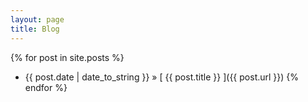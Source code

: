 ```yaml
---
layout: page
title: Blog
---
```


{% for post in site.posts %}
  * {{ post.date | date_to_string }} &raquo; [ {{ post.title }} ]({{ post.url }})
{% endfor %}



